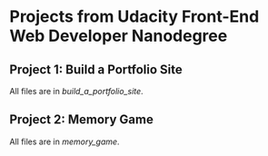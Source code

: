 # Projects from Udacity Front-End Web Developer Nanodegree

## Project 1: Build a Portfolio Site

All files are in *build_a_portfolio_site*.

## Project 2: Memory Game

All files are in *memory_game*.
